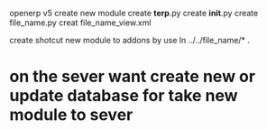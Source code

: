 openerp v5
create new module 
    create __terp__.py
    create __init__.py
    create file_name.py
    creat file_name_view.xml

create shotcut new module to addons by use 
    ln ../../file_name/* .
    
    
 # on the sever want create new or update database for take new module to sever
